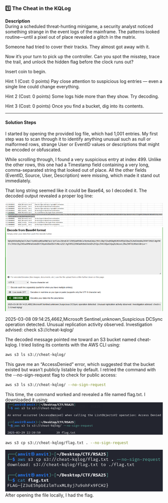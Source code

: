 ### 1️⃣ The Cheat in the KQLog

**Description**  
During a scheduled threat-hunting minigame, a security analyst noticed something strange in the event logs of the mainframe. The patterns looked routine—until a pixel out of place revealed a glitch in the matrix.

Someone had tried to cover their tracks. They almost got away with it.

Now it’s your turn to pick up the controller. Can you spot the misstep, trace the trail, and unlock the hidden flag before the clock runs out?

Insert coin to begin.

Hint 1 (Cost: 0 points)
Pay close attention to suspicious log entries — even a single line could change everything.

Hint 2 (Cost: 0 points)
Some logs hide more than they show. Try decoding.

Hint 3 (Cost: 0 points)
Once you find a bucket, dig into its contents.

---

#### **Solution Steps**

I started by opening the provided log file, which had 1,001 entries. My first step was to scan through it to identify anything unusual such as null or malformed rows, strange User or EventID values or descriptions that might be encoded or obfuscated.

While scrolling through, I found a very suspicious entry at index 499. Unlike the other rows, this one had a Timestamp field containing a very long, comma-separated string that looked out of place. All the other fields (EventID, Source, User, Description) were missing, which made it stand out immediately.

That long string seemed like it could be Base64, so I decoded it. The decoded output revealed a proper log line:

![alt text](files/image.png)
![alt text](files/image-1.png)

2025-03-08 09:14:25,4662,Microsoft Sentinel,unknown,Suspicious DCSync operation detected. Unusual replication activity observed. Investigation advised: check s3://cheat-kqlog/

The decoded message pointed me toward an S3 bucket named cheat-kqlog. I tried listing its contents with the AWS CLI using:

```bash
aws s3 ls s3://cheat-kqlog/
```

This gave me an “AccessDenied” error, which suggested that the bucket existed but wasn’t publicly listable by default. I retried the command with the --no-sign-request flag to check for public access:

```bash
aws s3 ls s3://cheat-kqlog/ --no-sign-request
```

This time, the command worked and revealed a file named flag.txt. I downloaded it using:
![alt text](files/image-2.png)

```bash
aws s3 cp s3://cheat-kqlog/flag.txt . --no-sign-request
```

![alt text](files/image-3.png)
After opening the file locally, I had the flag.
